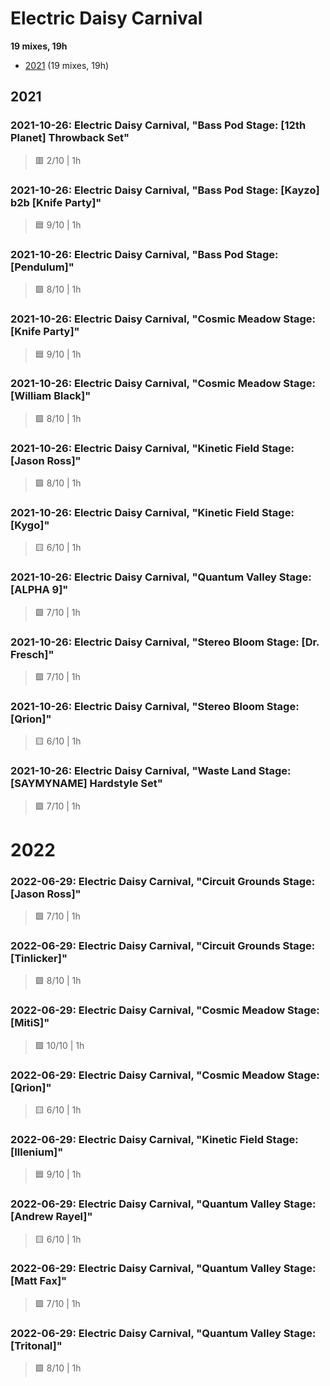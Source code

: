 # Electric Daisy Carnival

<!-- toc:start -->
**19 mixes, 19h**

- [2021](#2021) (19 mixes, 19h)
<!-- toc:end -->

## 2021

### 2021-10-26: Electric Daisy Carnival, "Bass Pod Stage: [12th Planet] Throwback Set"

> 🟥 2/10 | 1h

### 2021-10-26: Electric Daisy Carnival, "Bass Pod Stage: [Kayzo] b2b [Knife Party]"

> 🟦 9/10 | 1h

### 2021-10-26: Electric Daisy Carnival, "Bass Pod Stage: [Pendulum]"

> 🟩 8/10 | 1h

### 2021-10-26: Electric Daisy Carnival, "Cosmic Meadow Stage: [Knife Party]"

> 🟦 9/10 | 1h

### 2021-10-26: Electric Daisy Carnival, "Cosmic Meadow Stage: [William Black]"

> 🟩 8/10 | 1h

### 2021-10-26: Electric Daisy Carnival, "Kinetic Field Stage: [Jason Ross]"

> 🟩 8/10 | 1h

### 2021-10-26: Electric Daisy Carnival, "Kinetic Field Stage: [Kygo]"

> 🟨 6/10 | 1h

### 2021-10-26: Electric Daisy Carnival, "Quantum Valley Stage: [ALPHA 9]"

> 🟩 7/10 | 1h

### 2021-10-26: Electric Daisy Carnival, "Stereo Bloom Stage: [Dr. Fresch]"

> 🟩 7/10 | 1h

### 2021-10-26: Electric Daisy Carnival, "Stereo Bloom Stage: [Qrion]"

> 🟨 6/10 | 1h

### 2021-10-26: Electric Daisy Carnival, "Waste Land Stage: [SAYMYNAME] Hardstyle Set"

> 🟩 7/10 | 1h

# 2022

### 2022-06-29: Electric Daisy Carnival, "Circuit Grounds Stage: [Jason Ross]"

> 🟩 7/10 | 1h

### 2022-06-29: Electric Daisy Carnival, "Circuit Grounds Stage: [Tinlicker]"

> 🟩 8/10 | 1h

### 2022-06-29: Electric Daisy Carnival, "Cosmic Meadow Stage: [MitiS]"

> 🟪 10/10 | 1h

### 2022-06-29: Electric Daisy Carnival, "Cosmic Meadow Stage: [Qrion]"

> 🟨 6/10 | 1h

### 2022-06-29: Electric Daisy Carnival, "Kinetic Field Stage: [Illenium]"

> 🟦 9/10 | 1h

### 2022-06-29: Electric Daisy Carnival, "Quantum Valley Stage: [Andrew Rayel]"

> 🟨 6/10 | 1h

### 2022-06-29: Electric Daisy Carnival, "Quantum Valley Stage: [Matt Fax]"

> 🟩 7/10 | 1h

### 2022-06-29: Electric Daisy Carnival, "Quantum Valley Stage: [Tritonal]"

> 🟩 8/10 | 1h
